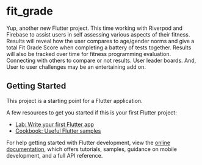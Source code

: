 # fit_grade

Yup, another new Flutter project.  This time working with Riverpod and Firebase to assist users in self assessing various aspects of their fitness.  Results will reveal how the user compares to age/gender norms and give a total Fit Grade Score when completing a battery of tests together.  Results will also be tracked over time for fitness programming evaluation.
Connecting with others to compare or not results.  User leader boards.  And, User to user challenges may be an entertaining add on.

## Getting Started

This project is a starting point for a Flutter application.

A few resources to get you started if this is your first Flutter project:

- [Lab: Write your first Flutter app](https://docs.flutter.dev/get-started/codelab)
- [Cookbook: Useful Flutter samples](https://docs.flutter.dev/cookbook)

For help getting started with Flutter development, view the
[online documentation](https://docs.flutter.dev/), which offers tutorials,
samples, guidance on mobile development, and a full API reference.
